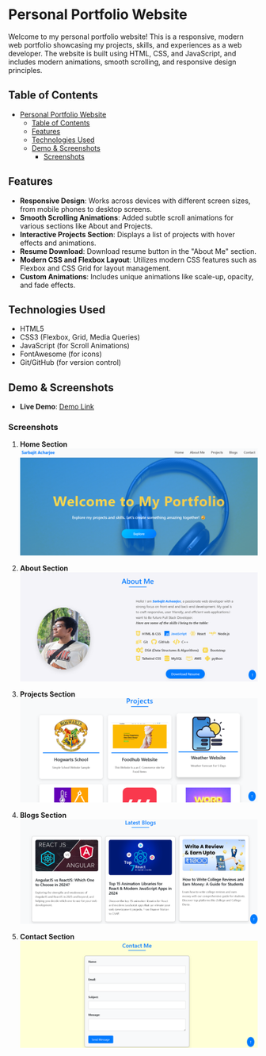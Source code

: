 # Personal Portfolio Website

Welcome to my personal portfolio website! This is a responsive, modern web portfolio showcasing my projects, skills, and experiences as a web developer. The website is built using HTML, CSS, and JavaScript, and includes modern animations, smooth scrolling, and responsive design principles.

## Table of Contents

- [Personal Portfolio Website](#personal-portfolio-website)
  - [Table of Contents](#table-of-contents)
  - [Features](#features)
  - [Technologies Used](#technologies-used)
  - [Demo \& Screenshots](#demo--screenshots)
    - [Screenshots](#screenshots)

## Features

- **Responsive Design**: Works across devices with different screen sizes, from mobile phones to desktop screens.
- **Smooth Scrolling Animations**: Added subtle scroll animations for various sections like About and Projects.
- **Interactive Projects Section**: Displays a list of projects with hover effects and animations.
- **Resume Download**: Download resume button in the "About Me" section.
- **Modern CSS and Flexbox Layout**: Utilizes modern CSS features such as Flexbox and CSS Grid for layout management.
- **Custom Animations**: Includes unique animations like scale-up, opacity, and fade effects.

## Technologies Used

- HTML5
- CSS3 (Flexbox, Grid, Media Queries)
- JavaScript (for Scroll Animations)
- FontAwesome (for icons)
- Git/GitHub (for version control)

## Demo & Screenshots

- **Live Demo**: [Demo Link](https://github-sarbajitacharjee-scifor.vercel.app/)
  
### Screenshots

1. **Home Section**
   ![Home Screenshot](./img/home.png)

2. **About Section**
   ![About Screenshot](./img/about.png)

3. **Projects Section**
   ![Projects Screenshot](./img/projects.png)
4. **Blogs Section**
   ![Projects Screenshot](./img/blogs.png)
5. **Contact Section**
   ![Projects Screenshot](./img/contact.png)
#
